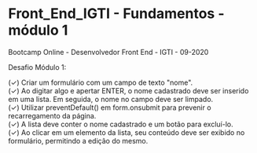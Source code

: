 # Front_End_IGTI - Fundamentos - módulo 1
 Bootcamp Online - Desenvolvedor Front End - IGTI - 09-2020
 
 Desafio Módulo 1:

(✓) Criar um formulário com um campo de texto "nome".  
(✓) Ao digitar algo e apertar ENTER, o nome cadastrado
   deve ser inserido em uma lista. Em seguida, o nome no 
   campo deve ser limpado.  
(✓) Utilizar preventDefault() em form.onsubmit para prevenir 
   o recarregamento da página.   
(✓) A lista deve conter o nome cadastrado e um botão 
   para excluí-lo.  
(✓) Ao clicar em um elemento da lista, seu conteúdo deve 
   ser exibido no formulário, permitindo a edição do mesmo.  
